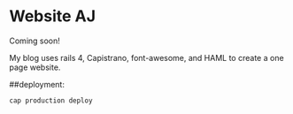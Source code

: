 # Website AJ
Coming soon!


My blog uses rails 4, Capistrano, font-awesome, and HAML to create
a one page website.



##deployment:
```
cap production deploy
```

